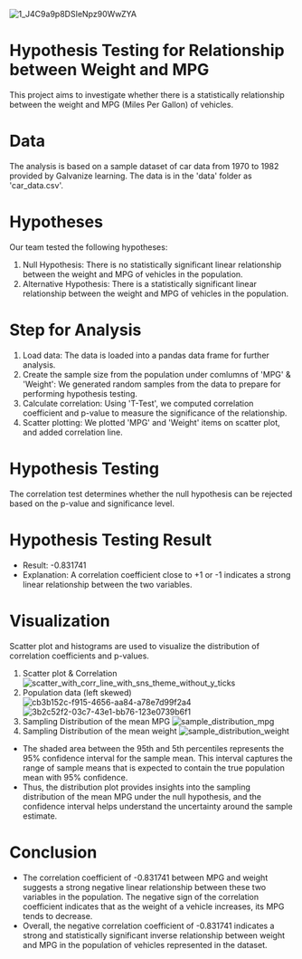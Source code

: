 ![1_J4C9a9p8DSIeNpz90WwZYA](https://github.com/mesege1/stats_case_study/assets/135185712/ac1cca62-656e-40fb-bc8c-54f87f9e89e4)

# Hypothesis Testing for Relationship between Weight and MPG
This project aims to investigate whether there is a statistically relationship between the weight and MPG (Miles Per Gallon) of vehicles.
# Data
The analysis is based on a sample dataset of car data from 1970 to 1982 provided by Galvanize learning. The data is in the 'data' folder as 'car_data.csv'.
# Hypotheses
Our team tested the following hypotheses:
1. Null Hypothesis: There is no statistically significant linear relationship between the weight and MPG of vehicles in the population. 
2. Alternative Hypothesis: There is a statistically significant linear relationship between the weight and MPG of vehicles in the population.
# Step for Analysis
1. Load data: The data is loaded into a pandas data frame for further analysis.
2. Create the sample size from the population under comlumns of 'MPG' & 'Weight': We generated random samples from the data to prepare for performing hypothesis testing.
4. Calculate correlation: Using 'T-Test', we computed correlation coefficient and p-value to measure the significance of the relationship.
5. Scatter plotting: We plotted 'MPG' and 'Weight' items on scatter plot, and added correlation line. 
# Hypothesis Testing
The correlation test determines whether the null hypothesis can be rejected based on the p-value and significance level.
# Hypothesis Testing Result
- Result: -0.831741
- Explanation: A correlation coefficient close to +1 or -1 indicates a strong linear relationship between the two variables. 
# Visualization
Scatter plot and histograms are used to visualize the distribution of correlation coefficients and p-values.
1. Scatter plot & Correlation
![scatter_with_corr_line_with_sns_theme_without_y_ticks](https://github.com/mesege1/stats_case_study/assets/135185712/64d51c40-6690-4c71-a33a-34b86e3e257d)
2. Population data (left skewed)
![cb3b152c-f915-4656-aa84-a78e7d99f2a4](https://github.com/mesege1/stats_case_study/assets/135185712/0944ca40-c12d-45eb-b3a2-6d13b1927de5)
![3b2c52f2-03c7-43e1-bb76-123e0739b6f1](https://github.com/mesege1/stats_case_study/assets/135185712/e06246b1-7b57-4f70-a18b-1af3613adc98)
4. Sampling Distribution of the mean MPG
![sample_distribution_mpg](https://github.com/mesege1/stats_case_study/assets/135185712/aef91e8c-b7c7-48ac-a510-4268a826c7f4)
6. Sampling Distribution of the mean weight
![sample_distribution_weight](https://github.com/mesege1/stats_case_study/assets/135185712/117658d8-b571-45a1-b31a-c51465bf4392)
- The shaded area between the 95th and 5th percentiles represents the 95% confidence interval for the sample mean. This interval captures the range of sample means that is expected to contain the true population mean with 95% confidence.
- Thus, the distribution plot provides insights into the sampling distribution of the mean MPG under the null hypothesis, and the confidence interval helps understand the uncertainty around the sample estimate.
# Conclusion
- The correlation coefficient of -0.831741 between MPG and weight suggests a strong negative linear relationship between these two variables in the population. The negative sign of the correlation coefficient indicates that as the weight of a vehicle increases, its MPG tends to decrease.
- Overall, the negative correlation coefficient of -0.831741 indicates a strong and statistically significant inverse relationship between weight and MPG in the population of vehicles represented in the dataset.
